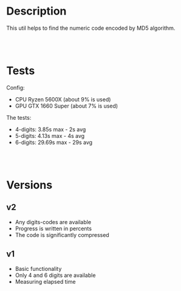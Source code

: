 # Description
This util helps to find the numeric code encoded by MD5 algorithm.

<br /><br />
# Tests
Config:
- CPU Ryzen 5600X (about 9% is used)
- GPU GTX 1660 Super (about 7% is used)

The tests:
- 4-digits: 3.85s max - 2s avg
- 5-digits: 4.13s max - 4s avg
- 6-digits: 29.69s max - 29s avg

<br /><br />
# Versions

## v2
- Any digits-codes are available
- Progress is written in percents
- The code is significantly compressed

## v1

- Basic functionality
- Only 4 and 6 digits are available
- Measuring elapsed time